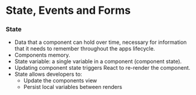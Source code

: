 # State, Events and Forms

### State

- Data that a component can hold over time, necessary for information that it needs to remember throughout the apps lifecycle.
- Components memory.
- State variable: a single variable in a component (component state).
- Updating component state triggers React to re-render the component.
- State allows developers to:
    - Update the components view
    - Persist local variables between renders

